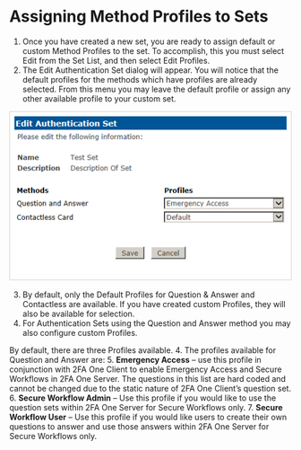 # Assigning Method Profiles to Sets

1.	Once you have created a new set, you are ready to assign default or custom Method Profiles to the set. To accomplish, this you must select Edit from the Set List, and then select Edit Profiles.
2.	The Edit Authentication Set dialog will appear. You will notice that the default profiles for the methods which have profiles are already selected. From this menu you may leave the default profile or assign any other available profile to your custom set.

![Method Profiles](images/methodProfiles.png)

  3.	By default, only the Default Profiles for Question & Answer and Contactless are available. If you have created custom Profiles, they will also be available for selection. 
3.	For Authentication Sets using the Question and Answer method you may also configure custom Profiles. 

By default, there are three Profiles available.
  4.	The profiles available for Question and Answer are:
      5.	**Emergency Access** – use this profile in conjunction with 2FA One Client to enable Emergency Access and Secure Workflows in 2FA One Server. The questions in this list are hard coded and cannot be changed due to the static nature of 2FA One Client’s question set.
    6.	**Secure Workflow Admin** – Use this profile if you would like to use the question sets within 2FA One Server for Secure Workflows only.
    7.	**Secure Workflow User** – Use this profile if you would like users to create their own questions to answer and use those answers within 2FA One Server for Secure Workflows only.
